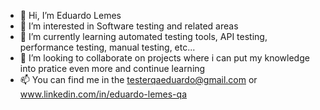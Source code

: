 - 👋 Hi, I’m Eduardo Lemes
- 👀 I’m interested in Software testing and related areas
- 🌱 I’m currently learning automated testing tools, API testing, performance testing, manual testing, etc...
- 💞️ I’m looking to collaborate on projects where i can put my knowledge into pratice even more and continue learning
- 📫 You can find me in the testerqaeduardo@gmail.com or www.linkedin.com/in/eduardo-lemes-qa

<!---
EduardoQA/EduardoQA is a ✨ special ✨ repository because its `README.md` (this file) appears on your GitHub profile.
You can click the Preview link to take a look at your changes.
--->
